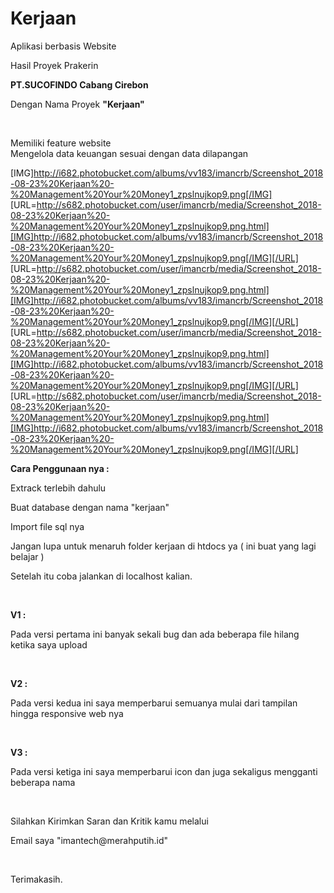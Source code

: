 # Kerjaan
Aplikasi berbasis Website
<br>

Hasil Proyek Prakerin 
<br>

<b>PT.SUCOFINDO Cabang Cirebon</b>
<p>Dengan Nama Proyek <b>"Kerjaan"</b></p>
<br>

Memiliki feature website
<br>
Mengelola data keuangan sesuai dengan data dilapangan
<br>

[IMG]http://i682.photobucket.com/albums/vv183/imancrb/Screenshot_2018-08-23%20Kerjaan%20-%20Management%20Your%20Money1_zpslnujkop9.png[/IMG]
[URL=http://s682.photobucket.com/user/imancrb/media/Screenshot_2018-08-23%20Kerjaan%20-%20Management%20Your%20Money1_zpslnujkop9.png.html][IMG]http://i682.photobucket.com/albums/vv183/imancrb/Screenshot_2018-08-23%20Kerjaan%20-%20Management%20Your%20Money1_zpslnujkop9.png[/IMG][/URL]
[URL=http://s682.photobucket.com/user/imancrb/media/Screenshot_2018-08-23%20Kerjaan%20-%20Management%20Your%20Money1_zpslnujkop9.png.html][IMG]http://i682.photobucket.com/albums/vv183/imancrb/Screenshot_2018-08-23%20Kerjaan%20-%20Management%20Your%20Money1_zpslnujkop9.png[/IMG][/URL]
[URL=http://s682.photobucket.com/user/imancrb/media/Screenshot_2018-08-23%20Kerjaan%20-%20Management%20Your%20Money1_zpslnujkop9.png.html][IMG]http://i682.photobucket.com/albums/vv183/imancrb/Screenshot_2018-08-23%20Kerjaan%20-%20Management%20Your%20Money1_zpslnujkop9.png[/IMG][/URL]
[URL=http://s682.photobucket.com/user/imancrb/media/Screenshot_2018-08-23%20Kerjaan%20-%20Management%20Your%20Money1_zpslnujkop9.png.html][IMG]http://i682.photobucket.com/albums/vv183/imancrb/Screenshot_2018-08-23%20Kerjaan%20-%20Management%20Your%20Money1_zpslnujkop9.png[/IMG][/URL]
<br>

<b>Cara Penggunaan nya : </b>
<br>

<p>Extrack terlebih dahulu</p>
<p>Buat database dengan nama "kerjaan"</p>
<p>Import file sql nya</p>
<p>Jangan lupa untuk menaruh folder kerjaan di htdocs ya ( ini buat yang lagi belajar )</p>
<p>Setelah itu coba jalankan di localhost kalian.</p>
<br>

<b>V1 :</b>
<p>Pada versi pertama ini banyak sekali bug dan ada beberapa file hilang ketika saya upload</p>
<br>

<b>V2 :</b>
<p>Pada versi kedua ini saya memperbarui semuanya mulai dari tampilan hingga responsive web nya</p>
<br>

<b>V3 :</b>
<p>Pada versi ketiga ini saya memperbarui icon dan juga sekaligus mengganti beberapa nama</p>
<br>

<p>Silahkan Kirimkan Saran dan Kritik kamu melalui</p>
<p>Email saya "imantech@merahputih.id"</p>
<br>

Terimakasih.
